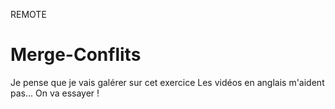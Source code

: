 REMOTE

# Merge-Conflits

Je pense que je vais galérer sur cet exercice
Les vidéos en anglais m'aident pas...
On va essayer !
